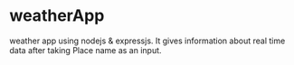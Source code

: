 # weatherApp
weather app using nodejs &amp; expressjs. It gives information about real time data after taking Place name as an input.
